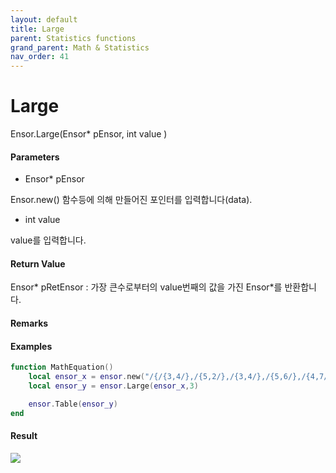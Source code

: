 ```yaml
---
layout: default
title: Large
parent: Statistics functions
grand_parent: Math & Statistics
nav_order: 41
---
```


# Large

Ensor.Large\(Ensor\* pEnsor, int value \)

#### Parameters

* Ensor\* pEnsor

Ensor.new\(\) 함수등에 의해 만들어진 포인터를 입력합니다\(data\).

* int value

value를 입력합니다.

#### Return Value

Ensor\* pRetEnsor : 가장 큰수로부터의 value번째의 값을 가진 Ensor\*를 반환합니다.

#### Remarks

#### Examples

```lua
function MathEquation()
	local ensor_x = ensor.new("/{/{3,4/},/{5,2/},/{3,4/},/{5,6/},/{4,7/}/}")
	local ensor_y = ensor.Large(ensor_x,3)

 	ensor.Table(ensor_y)
end
```

#### Result

![](/StatisticsAPI/LargeresultTable.png)

